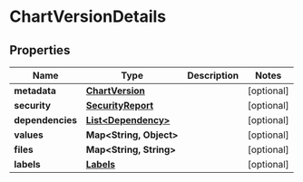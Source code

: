 
# ChartVersionDetails

## Properties
Name | Type | Description | Notes
------------ | ------------- | ------------- | -------------
**metadata** | [**ChartVersion**](ChartVersion.md) |  |  [optional]
**security** | [**SecurityReport**](SecurityReport.md) |  |  [optional]
**dependencies** | [**List&lt;Dependency&gt;**](Dependency.md) |  |  [optional]
**values** | **Map&lt;String, Object&gt;** |  |  [optional]
**files** | **Map&lt;String, String&gt;** |  |  [optional]
**labels** | [**Labels**](Labels.md) |  |  [optional]



